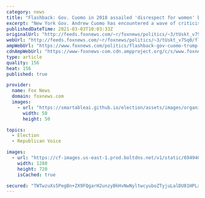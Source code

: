 ```yaml
---
category: news
title: "Flashback: Gov. Cuomo in 2018 assailed 'disrespect for women' by 'sexist and disgusting' Trump administration"
excerpt: "New York Gov. Andrew Cuomo has encountered a wave of criticism as multiple allegations that he made unwanted sexual advances have surfaced in recent days. "
publishedDateTime: 2021-03-03T10:03:33Z
originalUrl: "http://feeds.foxnews.com/~r/foxnews/politics/~3/tUskt_v7Sq0/flashback-gov-cuomo-trump-disrespect-women"
webUrl: "http://feeds.foxnews.com/~r/foxnews/politics/~3/tUskt_v7Sq0/flashback-gov-cuomo-trump-disrespect-women"
ampWebUrl: "https://www.foxnews.com/politics/flashback-gov-cuomo-trump-disrespect-women.amp"
cdnAmpWebUrl: "https://www-foxnews-com.cdn.ampproject.org/c/s/www.foxnews.com/politics/flashback-gov-cuomo-trump-disrespect-women.amp"
type: article
quality: 156
heat: 156
published: true

provider:
  name: Fox News
  domain: foxnews.com
  images:
    - url: "https://smartableai.github.io/election/assets/images/organizations/foxnews.com-50x50.jpg"
      width: 50
      height: 50

topics:
  - Election
  - Republican Voice

images:
  - url: "https://cf-images.us-east-1.prod.boltdns.net/v1/static/694940094001/c8cee078-4cf1-4f71-b6c7-8a1e5d1a3233/21f457fd-bc4f-4d32-a8ba-e6c17d461d40/1280x720/match/image.jpg"
    width: 1280
    height: 720
    isCached: true

secured: "TWTwzuXs5PegBn+ZX9FQgarH2unzyBkHvNwNyltwcyuboZTyjuLalDU81HPLxJtyRZCESETZEA0uhVdsfwct4/Geuy2lv1y/ZS4EkFBzWg7Ealvd7Icbc0/njWBo9PcME9zgPinFfw/k2uPGYjHpaO2SkUB86niJMO2+Mg0CRgwxoT8Lp6jeBMsgWmeCra+QNykuf66OCnVF2XHyw/BwddE8aPUoM5HLmcPfxdVuh2WM03JNWuAP/vmAkeurm2BgQCA755hjhmnYkTVZWcaPxSftOjKj4yXv5vycS6rEagxyKaQb+VUXZaHkTELh1LiY8VLHH4wfWn7bMVy7FHbEIiNswhE0l9r1QI/biSgX+Rg=;5VSgdnsjF27rvZkQtRajpg=="
---
```


